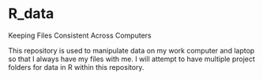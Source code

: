 # R_data
Keeping Files Consistent Across Computers

This repository is used to manipulate data on my work computer and laptop so that I always have my files with me. I will attempt to have multiple project folders for data in R within this repository.

